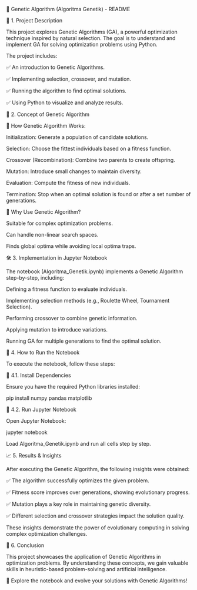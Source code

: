 🧬 Genetic Algorithm (Algoritma Genetik) - README

📌 1. Project Description

This project explores Genetic Algorithms (GA), a powerful optimization technique inspired by natural selection. The goal is to understand and implement GA for solving optimization problems using Python.

The project includes:

✅ An introduction to Genetic Algorithms.

✅ Implementing selection, crossover, and mutation.

✅ Running the algorithm to find optimal solutions.

✅ Using Python to visualize and analyze results.

🧪 2. Concept of Genetic Algorithm

🔹 How Genetic Algorithm Works:

Initialization: Generate a population of candidate solutions.

Selection: Choose the fittest individuals based on a fitness function.

Crossover (Recombination): Combine two parents to create offspring.

Mutation: Introduce small changes to maintain diversity.

Evaluation: Compute the fitness of new individuals.

Termination: Stop when an optimal solution is found or after a set number of generations.

🔹 Why Use Genetic Algorithm?

Suitable for complex optimization problems.

Can handle non-linear search spaces.

Finds global optima while avoiding local optima traps.

🛠️ 3. Implementation in Jupyter Notebook

The notebook (Algoritma_Genetik.ipynb) implements a Genetic Algorithm step-by-step, including:

Defining a fitness function to evaluate individuals.

Implementing selection methods (e.g., Roulette Wheel, Tournament Selection).

Performing crossover to combine genetic information.

Applying mutation to introduce variations.

Running GA for multiple generations to find the optimal solution.

🚀 4. How to Run the Notebook

To execute the notebook, follow these steps:

🔹 4.1. Install Dependencies

Ensure you have the required Python libraries installed:

pip install numpy pandas matplotlib

🔹 4.2. Run Jupyter Notebook

Open Jupyter Notebook:

jupyter notebook

Load Algoritma_Genetik.ipynb and run all cells step by step.

📈 5. Results & Insights

After executing the Genetic Algorithm, the following insights were obtained:

✅ The algorithm successfully optimizes the given problem.

✅ Fitness score improves over generations, showing evolutionary progress.

✅ Mutation plays a key role in maintaining genetic diversity.

✅ Different selection and crossover strategies impact the solution quality.

These insights demonstrate the power of evolutionary computing in solving complex optimization challenges.

📌 6. Conclusion

This project showcases the application of Genetic Algorithms in optimization problems. By understanding these concepts, we gain valuable skills in heuristic-based problem-solving and artificial intelligence.

🚀 Explore the notebook and evolve your solutions with Genetic Algorithms!

